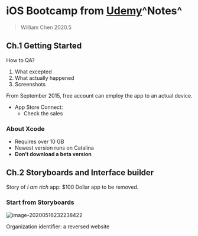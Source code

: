 # iOS Bootcamp from [Udemy](https://www.udemy.com/course/ios-13-app-development-bootcamp)^Notes^

> William Chen
> 2020.5

## Ch.1 Getting Started

How to QA?

1. What excepted
2. What actually happened
3. Screenshots

From September 2015, free account can employ the app to an actual device.

- App Store Connect:
  - Check the sales

### About Xcode

- Requires over 10 GB
- Newest version runs on Catalina
- **Don’t download a beta version**

## Ch.2 Storyboards and Interface builder

Story of *I am rich* app: $100 Dollar app to be removed.

### Start from Storyboards

![image-20200516232238422](https://billc.oss-cn-shanghai.aliyuncs.com/img/2020-05-16-image-20200516232238422-xU22iD.png)

Organization identifier: a reversed website

